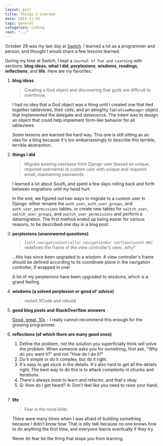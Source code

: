 ```yaml
---
layout: post
title: Things I Learned
date: 2015-11-02
tags: general
categories: coding
root: "../"
---
```


October 29 was my last day at [Switch](https://www.switchapp.com). I learned a lot as a programmer and person, and thought I would share a few lessons learned.

<!--more-->

During my time at Switch, I kept a `Journal of Fun and Learning` with sections: **blog ideas**, **what I did**, **perplexions**, **wisdoms**, **readings**, **reflections**, and **life**. Here are my favorites:

1. **blog ideas**

	> Creating a God object and discovering that gods are difficult to overthrow.

	I had no idea that a God object was a thing until I created one that tied together tableviews, their cells, and an almighty `TableViewManager` object that implemented the delegate and datasource. The intent was to design an object that could help implement form-like behavior for all tableviews.

	Some lessons are learned the hard way. This one is still sitting as an idea for a blog because it's too embarrassingly to describe this terrible, terrible abstraction.

1. **things I did**

	> Migrate existing userbase from Django user (based on unique, required username) to custom user with unique and required email, maintaining passwords

	I learned a lot about South, and spent a few days rolling back and forth between migrations until my head hurt. 

	In the end, we figured out two ways to migrate to a custom user in Django: either rename the `auth_user`, `auth_user_groups`, and `auth_user_permissions` tables, or create new tables for `switch_user`, `switch_user_groups`, and `switch_user_permissions` and perform a datamigration. The first method ended up being easier for various reasons, to be described one day in a blog post.

1. **perplexions (unanswered questions)**

	> `[self.navigationController.navigationBar setTranslucent:NO]` redefines the frame of the view controller’s view...why?

	...this has since been upgraded to a wisdom. A view controller's frame should be defined according to its coordinate plane in the navigation controller, if wrapped in one!

	A lot of my perplexions have been upgraded to wisdoms, which is a grand feeling.

1. **wisdoms (a solved perplexion or good ol' advice)**
	
	> restart XCode and rebuild

1. **good blog posts and StackOverflow answers**

	[Good, great, 10x](http://dbgrandi.github.io/good_great_10x/) - I really cannot recommend this enough for the growing programmer.

1. **reflections (of which there are many good ones)**

	1. Define the problem, not the solution you superficially think will solve the problem. When someone asks you for something, first ask, "Why do you want it?" and not "How do I do it?"
	1. Do it simple or do it complex, but do it right.
	1. It's easy to get stuck in the details. It's also hard to get all the details right. The best way to do this is to attack complexity in chunks and iterations.
	1. There's always more to learn and refactor, and that's okay.
	1. Q: How do I get heard? A: Don’t feel like you need to raise your hand.

	<br />

1. **life**

	> Fear is the mind killer.

	There were many times when I was afraid of building something because I didn't know how. That is silly talk because no one knows how to do anything the first time, and everyone learns eventually if they try. 

	Never let fear be the thing that stops you from learning.

